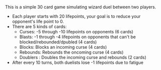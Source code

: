 This is a simple 30 card game simulating wizard duel between two players. 

<ul>
	<li>Each player starts with 20 lifepoints, your goal is to reduce your opponent's life point to 0. </li>
	<li>There are 5 kinds of cards: 
		<ul>
		  <li>Curses: -5 through -10 lifepoints on opponents (6 cards) </li>
		  <li>Blasts: -1 through -4 lifepoints on opponents that can't be blocked/rebounded/dpubled (4 cards)</li>
		  <li>Blocks: Blocks an incoming curse (4 cards) </li>
		  <li>Rebounds: Rebounds the oncoming curse (4 cards) </li>
		  <li>Doublers : Doubles the incoming curse and rebounds (2 cards) </li>
	  </ul>	
	</li>
	<li>After every 10 turns, both duelists lose -1 lifepoints due to fatigue</li>
</ul>

